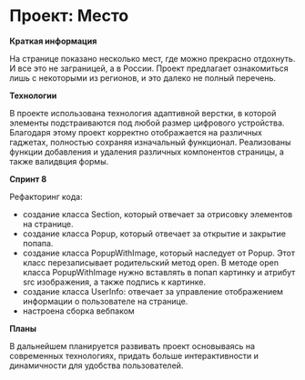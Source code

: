 # Проект: Место


**Краткая информация**

На странице показано несколько мест, где можно прекрасно отдохнуть. И все это не заграницей, а в России.
Проект предлагает ознакомиться лишь с некоторыми из регионов, и это далеко не полный перечень.

**Технологии**

В проекте использована технология адаптивной верстки, в которой элементы подстраиваются под любой размер цифрового устройства. Благодаря этому проект корректно отображается на различных гаджетах, полностью сохраняя изначальный функционал. Реализованы функции добавления и удаления различных компонентов страницы, а также валидвция формы.

**Спринт 8**

Рефакторинг кода:
* создание класса Section, который отвечает за отрисовку элементов на странице.
* создание класса Popup, который отвечает за открытие и закрытие попапа.
* создание класса PopupWithImage, который наследует от Popup. Этот класс перезаписывает родительский метод open. В методе open класса PopupWithImage нужно вставлять в попап картинку и атрибут src изображения, а также подпись к картинке.
* создание класса UserInfo: отвечает за управление отображением информации о пользователе на странице.
* настроена сборка вебпаком

**Планы**

В дальнейшем планируется развивать проект основываясь на современных технологиях, придать больше интерактивности и динамичности для удобства пользователей.






